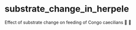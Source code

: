 # substrate_change_in_herpele
Effect of substrate change on feeding of Congo caecilians :cricket: :shrimp:
